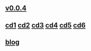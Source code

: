 ## [v0.0.4](https://github.com/shanuan/blcd2/edit/master/README.md)
## [cd1](cd01) [cd2](cd02) [cd3](cd03) [cd4](cd04) [cd5](cd05) [cd6](cd06)
## [blog](https://shanuan.github.io/blog)
